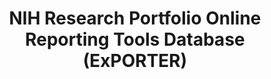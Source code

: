 ---
description: "ExPORTER is a key component of the NIH \"open government\" initiatives
  to provide more transparency into NIH activities, and to improve the quality and
  usability of data collected. ExPORTER provides bulk administrative data found in
  RePORTER to the public for detailed analyses or to load into their own data systems.
  Generally, files for downloading are provided in CSV formats. The ExPORTER FAQs
  page includes the data dictionary for each file, the data refresh details, and other
  pertinent information. CRISP was the predecessor system to RePORTER, and legacy
  files drawn from this system are provided from FY 1970 to FY 2009. \n\nIn general,
  the RePORTER database of research projects is updated weekly. Each update includes
  not only the addition of newly-funded projects, but also revisions to prior awards
  (e.g., change of grantee institution or revised award amounts). There are several
  exceptions to certain portions of the database."
documentation: https://report.nih.gov/faqs
last_edit: Mon, 19 Jun 2023 15:07:02 GMT
location: https://reporter.nih.gov/exporter
shortname: exporter
tags:
- scholarly
- public funding
- USA
timeframe: 1970-2022
title: NIH Research Portfolio Online Reporting Tools Database (ExPORTER)
uuid: 238115c4-c92a-4984-ada6-0e16cce996de
---